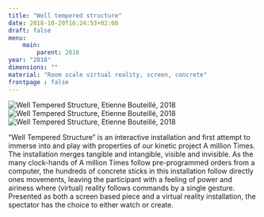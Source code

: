 ```yaml
---
title: "Well tempered structure"
date: 2018-10-20T16:24:53+02:00
draft: false
menu:
    main:   
        parent: 2018 
year: "2018"
dimensions: ""
material: "Room scale virtual reality, screen, concrete"
frontpage : false 
---
```


![Well Tempered Structure, Etienne Bouteillé, 2018](/img/well_tempered_structure1.png)
![Well Tempered Structure, Etienne Bouteillé, 2018](/img/well_tempered_structure2.png)
![Well Tempered Structure, Etienne Bouteillé, 2018](/img/well_tempered_structure3.png)

“Well Tempered Structure” is an interactive installation and first attempt to immerse into and play with properties of our kinetic project A million Times.
The installation merges tangible and intangible, visible and invisible. As the many clock-hands of A million Times follow pre-programmed orders from a computer, the hundreds of concrete sticks in this installation follow directly ones movements, leaving the participant with a feeling of power and airiness where (virtual) reality follows commands by a single gesture. Presented as both a screen based piece and a virtual reality installation, the spectator has the choice to either watch or create.